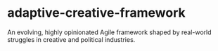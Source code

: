 # adaptive-creative-framework
An evolving, highly opinionated Agile framework shaped by real-world struggles in creative and political industries.
